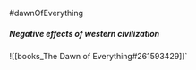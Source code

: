 #dawnOfEverything
##### Negative effects of western civilization

![[books_The Dawn of Everything#261593429]]`